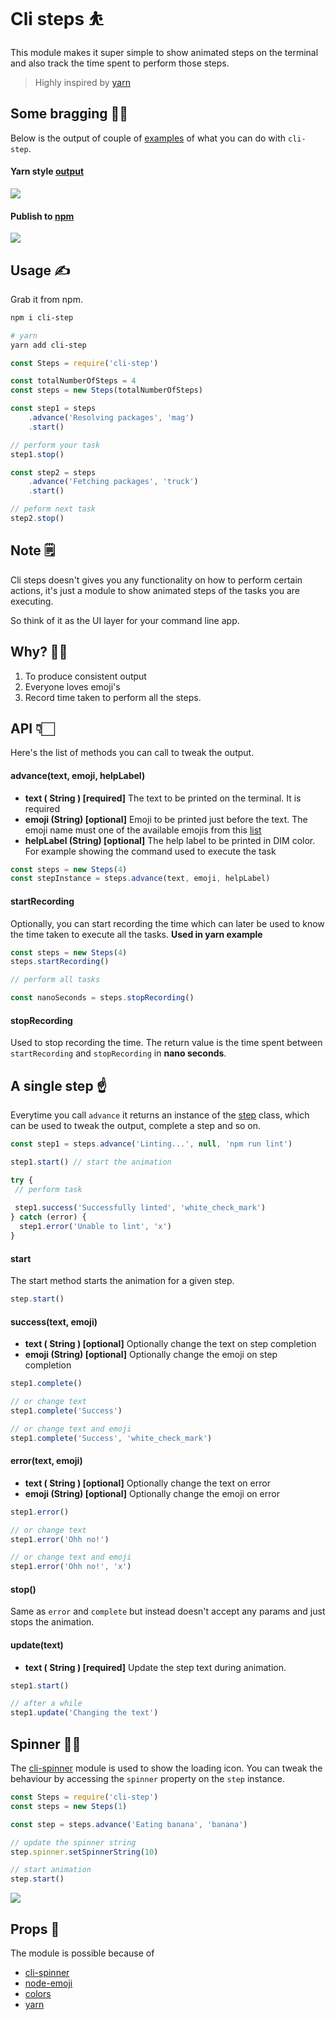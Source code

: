 # Cli steps ⛹

This module makes it super simple to show animated steps on the terminal and also track the time spent to perform those steps.

> Highly inspired by [yarn](https://yarnpkg.com/en)

## Some bragging 🤘🏻

Below is the output of couple of [examples](examples) of what you can do with `cli-step`.

#### Yarn style [output](examples/yarn.js)

![](http://res.cloudinary.com/adonisjs/image/upload/q_100/v1507656383/yarn_tn8ztw.gif)


#### Publish to [npm](examples/publish.js)

![](http://res.cloudinary.com/adonisjs/image/upload/q_100/v1507656397/publish_jr4ivb.gif)

## Usage ✍️

Grab it from npm.

```bash
npm i cli-step

# yarn
yarn add cli-step
```

```js
const Steps = require('cli-step')

const totalNumberOfSteps = 4
const steps = new Steps(totalNumberOfSteps)

const step1 = steps
    .advance('Resolving packages', 'mag')
    .start()

// perform your task
step1.stop()

const step2 = steps
    .advance('Fetching packages', 'truck')
    .start()

// peform next task
step2.stop()
```

## Note 🗒️

Cli steps doesn't gives you any functionality on how to perform certain actions, it's just a module to show animated steps of the tasks you are executing. 

So think of it as the UI layer for your command line app.

## Why? 🤷‍♂️

1. To produce consistent output
2. Everyone loves emoji's
3. Record time taken to perform all the steps.

## API 👇🏻
Here's the list of methods you can call to tweak the output.


#### advance(text, emoji, helpLabel)

- **text ( String ) [required]**
The text to be printed on the terminal. It is required
- **emoji (String) [optional]**
Emoji to be printed just before the text. The emoji name must one of the available emojis from this [list](https://raw.githubusercontent.com/omnidan/node-emoji/master/lib/emoji.json)
- **helpLabel (String) [optional]**
The help label to be printed in DIM color. For example showing the command used to execute the task

```js
const steps = new Steps(4)
const stepInstance = steps.advance(text, emoji, helpLabel)
```

#### startRecording

Optionally, you can start recording the time which can later be used to know the time taken to execute all the tasks. **Used in yarn example**

```js
const steps = new Steps(4)
steps.startRecording()

// perform all tasks

const nanoSeconds = steps.stopRecording()
```

#### stopRecording
Used to stop recording the time. The return value is the time spent between `startRecording` and `stopRecording` in **nano seconds**.


## A single step ☝️

Everytime you call `advance` it returns an instance of the [step](index.js) class, which can be used to tweak the output, complete a step and so on.

```js
const step1 = steps.advance('Linting...', null, 'npm run lint')

step1.start() // start the animation

try {
 // perform task
 
 step1.success('Successfully linted', 'white_check_mark')
} catch (error) {
  step1.error('Unable to lint', 'x')
}
```

#### start
The start method starts the animation for a given step.

```js
step.start()
```

#### success(text, emoji)
- **text ( String ) [optional]**
Optionally change the text on step completion
- **emoji (String) [optional]**
Optionally change the emoji on step completion

```js
step1.complete()

// or change text
step1.complete('Success')

// or change text and emoji
step1.complete('Success', 'white_check_mark')
```

#### error(text, emoji)
- **text ( String ) [optional]**
Optionally change the text on error
- **emoji (String) [optional]**
Optionally change the emoji on error

```js
step1.error()

// or change text
step1.error('Ohh no!')

// or change text and emoji
step1.error('Ohh no!', 'x')
```

#### stop()
Same as `error` and `complete` but instead doesn't accept any params and just stops the animation.

#### update(text)
- **text ( String ) [required]**
Update the step text during animation.

```js
step1.start()

// after a while
step1.update('Changing the text')
```

## Spinner 🤸‍♂️

The [cli-spinner](https://npmjs.org/package/cli-spinner) module is used to show the loading icon. You can tweak the behaviour by accessing the `spinner` property on the `step` instance.

```js
const Steps = require('cli-step')
const steps = new Steps(1)

const step = steps.advance('Eating banana', 'banana')

// update the spinner string
step.spinner.setSpinnerString(10)

// start animation
step.start()
```

![](http://res.cloudinary.com/adonisjs/image/upload/q_100/v1507702118/banana_gyyzbk.gif)

## Props 🎉

The module is possible because of

- [cli-spinner](https://www.npmjs.com/package/cli-spinner)
- [node-emoji](https://www.npmjs.com/package/node-emoji)
- [colors](https://www.npmjs.com/package/colors)
- [yarn](https://yarnpkg.com/en)
